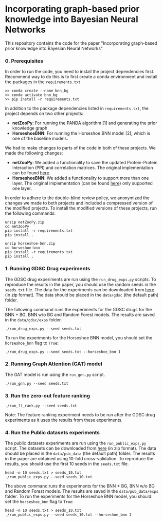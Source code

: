 # Incorporating graph-based prior knowledge into Bayesian Neural Networks
This repository contains the code for the paper "Incorporating graph-based prior knowledge into Bayesian Neural Networks"

### 0. Prerequisites

In order to run the code, you need to install the project dependencies first. Recommend way to do this is to first 
create a conda environment and install the packages in the  `requirements.txt`

```shell
>> conda create --name bnn_bg
>> conda activate bnn_bg
>> pip install -r requirements.txt
```

In addition to the package dependencies listed in `requirements.txt`, the project depends on two other projects:

- **netZooPy**: For running the PANDA algorithm [1] and generating the prior knowledge graph
- **HorseshoeBNN**: For running the Horseshoe BNN model [2], which is one of the baseline models.

We had to make changes to parts of the code in both of these projects. We made the following changes:

- **netZooPy**: We added a functionality to save the updated Protein-Protein Interaction (PPI) and correlation 
  matrices. The original implementation can be found [here](https://github.com/netZoo/netZooPy).
- **HorseshoeBNN**: We added a functionality to support more than one layer. The original implementation (can be found 
  [here](https://github.com/microsoft/horseshoe-bnn)) only supported one layer. 

In order to adhere to the double-blind review policy, we anonymized the changes we made to both projects and 
included a compressed version of the modified projects. To install the modified versions of these projects, run the following commands:

```shell
unzip netZooPy.zip
cd netZooPy
pip install -r requirements.txt
pip install .
```

```shell
unzip horseshoe-bnn.zip
cd horseshoe-bnn
pip install -r requirements.txt
pip install .
```

### 1. Running GDSC Drug experiments

The GDSC drug experiments are run using the `run_drug_exps.py` scripts. To reproduce the results in the paper, you 
should use the random seeds in the `seeds.txt` file. The data for the experiments can be downloaded from [here](https://drive.google.com/file/d/1N9MGhkPspWA-QD8R4Tc0RZxX9VHWDyf3/view?usp=sharing) (in zip format). The 
data should be placed in the `data/gdsc` (the default path) folder.

The following command runs the experiments for the GDSC drugs for the BNN + BG, BNN w/o BG and Random 
Forest models. The results are saved in the `data/gdsc/exps` folder.

```shell
./run_drug_exps.py --seed seeds.txt 
```
To run the experiments for the Horseshoe BNN model, you should set the `horseshoe_bnn` flag to `True`:

```shell
./run_drug_exps.py --seed seeds.txt --horseshoe_bnn 1
```

### 2. Running Graph Attention (GAT) model

The GAT model is run using the `run_gnn.py` script.

```shell
./run_gnn.py --seed seeds.txt
```

### 3. Run the zero-out feature ranking

```shell
./run_ft_rank.py --seed seeds.txt
```

Note: The feature ranking experiment needs to be run after the GDSC drug experiments as it uses the results from 
these experiments.

### 4. Run the Public datasets experiments

The public datasets experiments are run using the `run_public_exps.py` script. The datasets can be downloaded from 
[here](https://drive.google.com/file/d/1zGYH-JVy-9Tzrj0fycI7ikOBKk7SySCO/view?usp=sharing) (in zip format). The data 
should be placed in the `data/pub_data` (the default path) folder. The results in the 
paper are obtained using 10-fold cross-validation. To reproduce the results, you should use the first 10 seeds in 
the `seeds.txt` file.

```shell
head -n 10 seeds.txt > seeds_10.txt
./run_public_exps.py --seed seeds_10.txt
```

The above command runs the experiments for the BNN + BG, BNN w/o BG and Random Forest models. The results are saved 
in the `data/pub_data/exps` folder. To run the experiments for the Horseshoe BNN model, you should set the `horseshoe_bnn` flag to `True`:

```shell
head -n 10 seeds.txt > seeds_10.txt
./run_public_exps.py --seed seeds_10.txt --horseshoe_bnn 1
```

